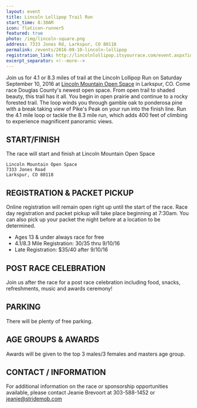 ```yaml
---
layout: event
title: Lincoln Lollipop Trail Run
start_time: 8:30AM
icon: flaticon-runner5
featured: true
photo: /img/lincoln-square.png
address: 7333 Jones Rd, Larkspur, CO 80118
permalink: /events/2016-09-10-lincoln-lollipop
registration_link: http://lincolnlollipop.itsyourrace.com/event.aspx?id=7283
excerpt_separator: <!--more-->
---
```


Join us for 4.1 or 8.3 miles of trail at the Lincoln Lollipop Run on Saturday September 10, 2016 at [Lincoln Mountain Open Space](http://www.douglas.co.us/dcoutdoors/openspace-properties/lincoln-mountain-open-space/) in Larkspur, CO. Come race Douglas County's newest open space. From open trail to shaded beauty, this trail has it all. You begin in open prairie and continue to a rocky forested trail. The loop winds you through gamble oak to ponderosa pine with a break taking view of Pike's Peak on your run into the finish line. Run the 4.1 mile loop or tackle the 8.3 mile run, which adds 400 feet of climbing to experience magnificent panoramic views.  

<!--more-->

## START/FINISH
The race will start and finish at Lincoln Mountain Open Space

    Lincoln Mountain Open Space
    7333 Jones Road
    Larkspur, CO 80118

## REGISTRATION & PACKET PICKUP
Online registration will remain open right up until the start of the race. Race day registration and packet pickup will take place beginning at 7:30am. You can also pick up your packet the night before at a location to be determined.

- Ages 13 & under always race for free
- 4.1/8.3 Mile Registration: $30/$35 thru 9/10/16
- Late Registration: $35/40 after 9/10/16


## POST RACE CELEBRATION
Join us after the race for a post race celebration including food, snacks, refreshments, music and awards ceremony!

## PARKING
There will be plenty of free parking. 

## AGE GROUPS & AWARDS
Awards will be given to the top 3 males/3 females and masters age group.

## CONTACT / INFORMATION
For additional information on the race or sponsorship opportunities available, please contact Jeanie Brevoort at 303-588-1452 or jeanie@stridemob.com
